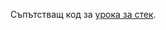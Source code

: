 Съпътстващ код за [урока за
стек](https://docs.google.com/document/d/1MYmmrYfBHjzX4Jv97JD5u_1LU4PuEBRgIXITto69n44/edit?usp=sharing).

